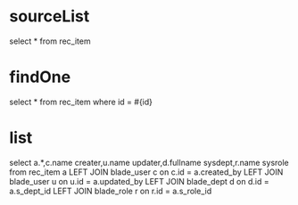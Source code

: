 sourceList
===
select * from rec_item

findOne
===
select * from rec_item where id = #{id}

list
===
select a.*,c.name creater,u.name updater,d.fullname sysdept,r.name sysrole from rec_item a LEFT JOIN blade_user c on c.id = a.created_by
  LEFT JOIN blade_user u on u.id = a.updated_by
  LEFT JOIN blade_dept d on d.id = a.s_dept_id
  LEFT JOIN blade_role r on r.id = a.s_role_id


